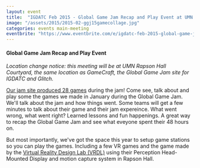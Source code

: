 ```yaml
---
layout: event
title:  "IGDATC Feb 2015 - Global Game Jam Recap and Play Event at UMN Rapson Hall"
image: "/assets/2015/2015-02-ggj15gamecollage.jpg"
categories: events main-meeting
eventbrite: "https://www.eventbrite.com/e/igdatc-feb-2015-global-game-jam-recap-and-play-event-at-umn-rapson-hall-tickets-15556562096?aff=ebdsoporgprofile"
---
```


#### Global Game Jam Recap and Play Event

_Location change notice: this meeting will be at UMN Rapson Hall Courtyard, the same location as GameCraft, the Global Game Jam site for IGDATC and Glitch._

[Our jam site produced 28 games](http://globalgamejam.org/2015/jam-sites/gamecraft-umn-glitch-and-igdatc/games) during the jam! Come see, talk about and play some the games we made in January during the Global Game Jam. We'll talk about the jam and how things went. Some teams will get a few minutes to talk about their game and their jam expereince. What went wrong, what went right? Learned lessons and fun happenings. A great way to recap the Global Game Jam and see what eveyone spent their 48 hours on.

But most importantly, we've got the space this year to setup game stations so you can play the games. Including a few VR games and the game made by the [Virtual Reality Design Lab (VRDL)](http://vr.design.umn.edu/) using their Perception Head-Mounted Display and motion capture system in Rapson Hall.

